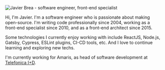 <img src="https://raw.githubusercontent.com/javierbrea/javierbrea/main/assets/github-profile-header.jpg" alt="Javier Brea - software engineer, front-end specialist">

Hi, I'm Javier. I'm a software engineer who is passionate about making open-source. I'm writing code professionally since 2004, working as a front-end specialist since 2010, and as a front-end architect since 2015.

Some technologies I currently enjoy working with include ReactJS, Node.js, Gatsby, Cypress, ESLint plugins, CI-CD tools, etc. And I love to continue learning and exploring new techs.

I'm currently working for Amaris, as head of software development at [Telefonica I+D](https://github.com/Telefonica).
